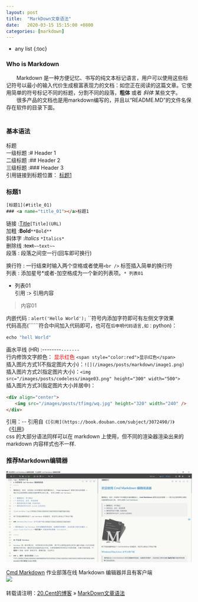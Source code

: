 ```yaml
---
layout: post
title:  "MarkDown文章语法"
date:   2020-03-15 15:15:00 +0800
categories: [markdown]
---
```

* any list
{:toc}

### Who is  Markdown

　　Markdown 是一种方便记忆、书写的纯文本标记语言，用户可以使用这些标记符号以最小的输入代价生成极富表现力的文档：如您正在阅读的这篇文章。它使用简单的符号标记不同的标题，分割不同的段落，**粗体** 或者 *斜体* 某些文字。    
　　很多产品的文档也是用markdown编写的，并且以“README.MD”的文件名保存在软件的目录下面。               
　　

### 基本语法

标题            
一级标题 :# Header 1            
二级标题 :## Header 2           
三级标题 :### Header 3   
引用链接到标题位置：
[标题1](#title_01)
### <a name="title_01"></a>标题1
```html
[标题1](#title_01)
### <a name="title_01"></a>标题1
```     
链接 :[Title](URL)`[Title](URL)`    
加粗 :**Bold**`**Bold**`        
斜体字 :*Italics* `*Italics*`        
删除线 :~~text~~`~~text~~`          
段落 : 段落之间空一行(回车即可换行)

换行符 : 一行结束时输入两个空格或者使用`<br />` 标签插入简单的换行符             
列表 : 添加星号*或者-加空格成为一个新的列表项。`* 列表01`
* 列表01          
引用 :> 引用内容
> 内容01

内嵌代码 : `alert('Hello World');`  ``符号内添加字符即可有左侧文字效果  
代码高亮(``````符合中间加入代码即可，也可在```后申明代码语言,如：```python)：
```java
echo "hell World"
```
画水平线 (HR) :--------`-------`  
行内修饰文字颜色： <span style="color:red">显示红色</span> `<span style="color:red">显示红色</span>`   
插入图片方式1(不指定图片大小)：`![](/images/posts/markdown/image1.png)`  
插入图片方式2(指定图片大小)：`<img src="/images/posts/codeless/image03.png" height="300" width="500"> `  
插入图片方式3(指定图片大小并居中)：  
```html
<div align="center">
　　<img src="/images/posts/tfimg/wq.jpg" height="320" width="240" />  
</div>
```
引用：-- 引用自`《[引用](https://book.douban.com/subject/3072490/)》`  
《[引用](https://book.douban.com/subject/3072490/)》<br />
css 的大部分语法同样可以在 markdown 上使用，但不同的渲染器渲染出来的 markdown 内容样式也不一样.
###  推荐Markdown编辑器
![](/static/img/posts/markdown/markdown01.png)
<br />

[Cmd Markdown](https://www.zybuluo.com/cmd/?utm_source=mindstore.io) 作业部落在线 Markdown 编辑器并且有客户端  
![](/images/posts/markdown/image01.png)          
<br>
转载请注明：[20.Cent的博客](https://www.20cent.cn) » [MarkDown文章语法](https://www.20cent.cn/markdown/2020/03/15/Markdown_Grammar.html)                   
